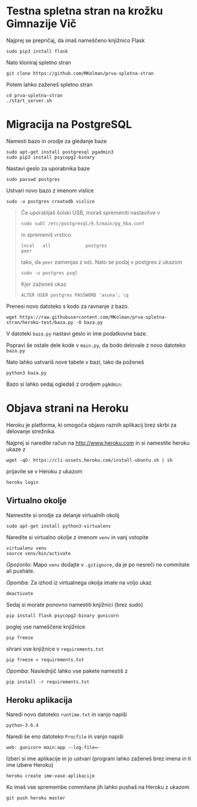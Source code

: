 # Testna spletna stran na krožku Gimnazije Vič

Najprej se prepričaj, da imaš nameščeno knjižnico Flask
```
sudo pip3 install flask
```

Nato kloniraj spletno stran

```
git clone https://github.com/MKolman/prva-spletna-stran
```

Potem lahko zaženeš spletno stran

```
cd prva-spletna-stran
./start_server.sh
```

# Migracija na PostgreSQL

Namesti bazo in orodje za gledanje baze
```
sudo apt-get install postgresql pgadmin3
sudo pip3 install psycopg2-binary
```

Nastavi geslo za uporabnika baze
```
sudo passwd postgres
```

Ustvari novo bazo z imenom vislice
```
sudo -u postgres createdb vislice
```

> Če uporabljaš šolski USB, moraš spremeniti nastavitve v
> ```
> sudo subl /etc/postgresql/9.5/main/pg_hba.conf
> ```
> in spremeniš vrstico
> ```
> local   all             postgres                                     peer
> ```
> tako, da `peer` zamenjas z `md5`.
> Nato se podaj v postgres z ukazom
> ```
> sudo -u postgres psql
> ```
> Kjer zaženeš ukaz
> ```
> ALTER USER postgres PASSWORD 'asuna'; \q
> ```



Prenesi novo datoteko s kodo za ravnanje z bazo.
```
wget https://raw.githubusercontent.com/MKolman/prva-spletna-stran/heroku-test/baza.py -O baza.py
```
V datoteki `baza.py` nastavi geslo in ime podatkovne baze.

Popravi še ostale dele kode v `main.py`, da bodo delovale z novo datoteko
`baza.py`

Nato lahko ustvariš nove tabele v bazi, tako da poženeš
```
python3 baza.py
```

Bazo si lahko sedaj ogledaš z orodjem `pgAdmin`.


# Objava strani na Heroku

Heroku je platforma, ki omogoča objavo raznih aplikacij brez skrbi za delovanje
strežnika.

Najprej si naredite račun na http://www.heroku.com in si namestite heroku ukaze
z
```
wget -qO- https://cli-assets.heroku.com/install-ubuntu.sh | sh
```

prijavite se v Heroku z ukazom
```
heroku login
```

## Virtualno okolje
Namestite si orodje za delanje virtualnih okolij
```
sudo apt-get install python3-virtualenv
```

Naredite si virtualno okolje z imenom `venv` in vanj vstopite
```
virtualenv venv
source venv/bin/activate
```
*Opozorilo*: Mapo `venv` dodajte v `.gitignore`, da je po nesreči ne commitate
ali pushate.

*Opomba*: Za izhod iz virtualnega okolja imate na voljo ukaz
```
deactivate
```

Sedaj si morate ponovno namestiti knjižnici (brez sudo)
```
pip install flask psycopg2-binary gunicorn
```

poglej vse nameščene knjižnice
```
pip freeze
```

shrani vse knjižnice v `requirements.txt`

```
pip freeze > requirements.txt
```

*Opomba*: Naslednjič lahko vse pakete namestiš z
```
pip install -r requirements.txt
```

## Heroku aplikacija
Naredi novo datoteko `runtime.txt` in vanjo napiši
```
python-3.6.4
```
Naredi še eno datoteko `Procfile` in vanjo napiši
```
web: gunicorn main:app --log-file=-
```

Izberi si ime aplikacije in jo ustvari (program lahko zaženeš brez imena in ti
ime izbere Heroku)
```
heroku create ime-vase-aplikacije
```

Ko imaš vse spremembe commitane jih lahko pushaš na Heroku z ukazom
```
git push heroku master
```
